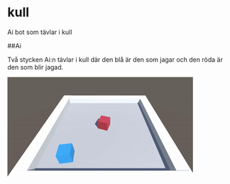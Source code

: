 # kull
 Ai bot som tävlar i kull

##Ai

Två stycken Ai:n tävlar i kull där den blå är den som jagar och den röda är den som blir jagad.

![alt text](images/img.gif)
